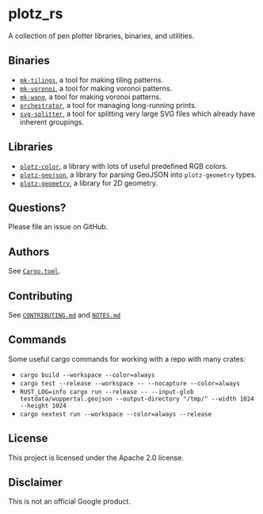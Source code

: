 # plotz_rs

A collection of pen plotter libraries, binaries, and utilities.

## Binaries

* [`mk-tilings`](mk-tilings/README.md), a tool for making tiling patterns.
* [`mk-voronoi`](mk-voronoi/README.md), a tool for making voronoi patterns.
* [`mk-wang`](mk-wang/README.md), a tool for making voronoi patterns.
* [`orchestrator`](orchestrator/README.md), a tool for managing long-running prints.
* [`svg-splitter`](svg-splitter/README.md), a tool for splitting very large SVG files which already have inherent groupings.

## Libraries

* [`plotz-color`](plotz-color/README.md), a library with lots of useful predefined RGB colors.
* [`plotz-geojson`](plotz-geojson/README.md), a library for parsing GeoJSON into `plotz-geometry` types.
* [`plotz-geometry`](plotz-geometry/README.md), a library for 2D geometry.

## Questions?

Please file an issue on GitHub.

## Authors

See [`Cargo.toml`](Cargo.toml).

## Contributing

See [`CONTRIBUTING.md`](CONTRIBUTING.md) and [`NOTES.md`](NOTES.md)

## Commands

Some useful cargo commands for working with a repo with many crates:

* `cargo build --workspace --color=always`
* `cargo test --release --workspace -- --nocapture --color=always`
* `RUST_LOG=info cargo run --release -- --input-glob testdata/wuppertal.geojson --output-directory "/tmp/" --width 1024 --height 1024`
* `cargo nextest run --workspace --color=always --release`

## License

This project is licensed under the Apache 2.0 license.

## Disclaimer

This is not an official Google product.
